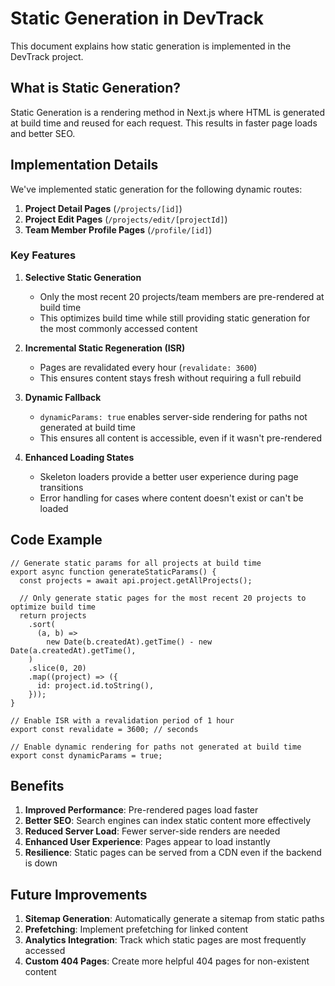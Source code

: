 # Static Generation in DevTrack

This document explains how static generation is implemented in the DevTrack
project.

## What is Static Generation?

Static Generation is a rendering method in Next.js where HTML is generated at
build time and reused for each request. This results in faster page loads and
better SEO.

## Implementation Details

We've implemented static generation for the following dynamic routes:

1. **Project Detail Pages** (`/projects/[id]`)
2. **Project Edit Pages** (`/projects/edit/[projectId]`)
3. **Team Member Profile Pages** (`/profile/[id]`)

### Key Features

1. **Selective Static Generation**

   - Only the most recent 20 projects/team members are pre-rendered at build
     time
   - This optimizes build time while still providing static generation for the
     most commonly accessed content

2. **Incremental Static Regeneration (ISR)**

   - Pages are revalidated every hour (`revalidate: 3600`)
   - This ensures content stays fresh without requiring a full rebuild

3. **Dynamic Fallback**

   - `dynamicParams: true` enables server-side rendering for paths not generated
     at build time
   - This ensures all content is accessible, even if it wasn't pre-rendered

4. **Enhanced Loading States**
   - Skeleton loaders provide a better user experience during page transitions
   - Error handling for cases where content doesn't exist or can't be loaded

## Code Example

```tsx
// Generate static params for all projects at build time
export async function generateStaticParams() {
  const projects = await api.project.getAllProjects();

  // Only generate static pages for the most recent 20 projects to optimize build time
  return projects
    .sort(
      (a, b) =>
        new Date(b.createdAt).getTime() - new Date(a.createdAt).getTime(),
    )
    .slice(0, 20)
    .map((project) => ({
      id: project.id.toString(),
    }));
}

// Enable ISR with a revalidation period of 1 hour
export const revalidate = 3600; // seconds

// Enable dynamic rendering for paths not generated at build time
export const dynamicParams = true;
```

## Benefits

1. **Improved Performance**: Pre-rendered pages load faster
2. **Better SEO**: Search engines can index static content more effectively
3. **Reduced Server Load**: Fewer server-side renders are needed
4. **Enhanced User Experience**: Pages appear to load instantly
5. **Resilience**: Static pages can be served from a CDN even if the backend is
   down

## Future Improvements

1. **Sitemap Generation**: Automatically generate a sitemap from static paths
2. **Prefetching**: Implement prefetching for linked content
3. **Analytics Integration**: Track which static pages are most frequently
   accessed
4. **Custom 404 Pages**: Create more helpful 404 pages for non-existent content
